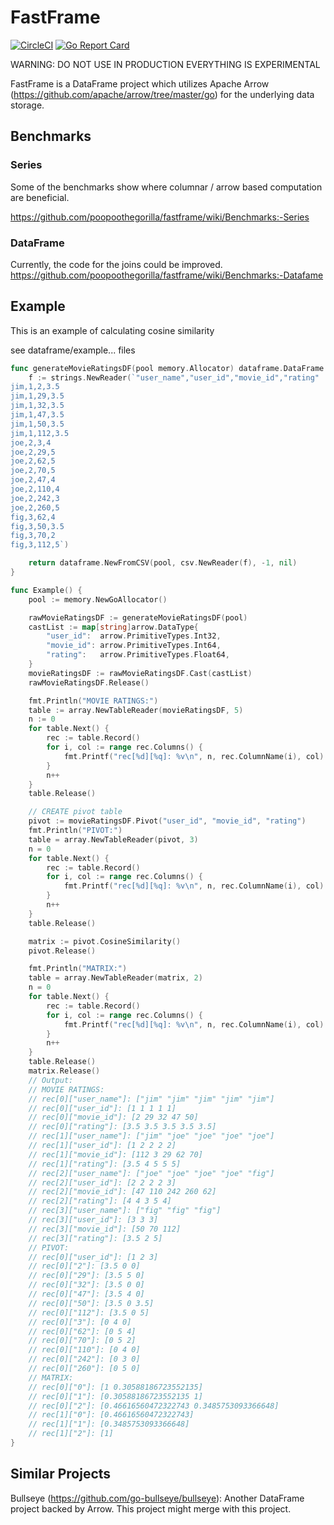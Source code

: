 # FastFrame
[![CircleCI](https://circleci.com/gh/poopoothegorilla/fastframe.svg?style=shield)](https://circleci.com/gh/poopoothegorilla/fastframe)
[![Go Report Card](https://goreportcard.com/badge/github.com/poopoothegorilla/fastframe)](https://goreportcard.com/report/github.com/poopoothegorilla/fastframe)

WARNING: DO NOT USE IN PRODUCTION EVERYTHING IS EXPERIMENTAL

FastFrame is a DataFrame project which utilizes Apache Arrow
(https://github.com/apache/arrow/tree/master/go) for the underlying data
storage.

## Benchmarks

### Series

Some of the benchmarks show where columnar / arrow based computation are beneficial. 

https://github.com/poopoothegorilla/fastframe/wiki/Benchmarks:-Series

### DataFrame

Currently, the code for the joins could be improved.
https://github.com/poopoothegorilla/fastframe/wiki/Benchmarks:-Datafame

## Example

This is an example of calculating cosine similarity

see dataframe/example... files

```go
func generateMovieRatingsDF(pool memory.Allocator) dataframe.DataFrame {
	f := strings.NewReader(`"user_name","user_id","movie_id","rating"
jim,1,2,3.5
jim,1,29,3.5
jim,1,32,3.5
jim,1,47,3.5
jim,1,50,3.5
jim,1,112,3.5
joe,2,3,4
joe,2,29,5
joe,2,62,5
joe,2,70,5
joe,2,47,4
joe,2,110,4
joe,2,242,3
joe,2,260,5
fig,3,62,4
fig,3,50,3.5
fig,3,70,2
fig,3,112,5`)

	return dataframe.NewFromCSV(pool, csv.NewReader(f), -1, nil)
}

func Example() {
	pool := memory.NewGoAllocator()

	rawMovieRatingsDF := generateMovieRatingsDF(pool)
	castList := map[string]arrow.DataType{
		"user_id":  arrow.PrimitiveTypes.Int32,
		"movie_id": arrow.PrimitiveTypes.Int64,
		"rating":   arrow.PrimitiveTypes.Float64,
	}
	movieRatingsDF := rawMovieRatingsDF.Cast(castList)
	rawMovieRatingsDF.Release()

	fmt.Println("MOVIE RATINGS:")
	table := array.NewTableReader(movieRatingsDF, 5)
	n := 0
	for table.Next() {
		rec := table.Record()
		for i, col := range rec.Columns() {
			fmt.Printf("rec[%d][%q]: %v\n", n, rec.ColumnName(i), col)
		}
		n++
	}
	table.Release()

	// CREATE pivot table
	pivot := movieRatingsDF.Pivot("user_id", "movie_id", "rating")
	fmt.Println("PIVOT:")
	table = array.NewTableReader(pivot, 3)
	n = 0
	for table.Next() {
		rec := table.Record()
		for i, col := range rec.Columns() {
			fmt.Printf("rec[%d][%q]: %v\n", n, rec.ColumnName(i), col)
		}
		n++
	}
	table.Release()

	matrix := pivot.CosineSimilarity()
	pivot.Release()

	fmt.Println("MATRIX:")
	table = array.NewTableReader(matrix, 2)
	n = 0
	for table.Next() {
		rec := table.Record()
		for i, col := range rec.Columns() {
			fmt.Printf("rec[%d][%q]: %v\n", n, rec.ColumnName(i), col)
		}
		n++
	}
	table.Release()
	matrix.Release()
	// Output:
	// MOVIE RATINGS:
	// rec[0]["user_name"]: ["jim" "jim" "jim" "jim" "jim"]
	// rec[0]["user_id"]: [1 1 1 1 1]
	// rec[0]["movie_id"]: [2 29 32 47 50]
	// rec[0]["rating"]: [3.5 3.5 3.5 3.5 3.5]
	// rec[1]["user_name"]: ["jim" "joe" "joe" "joe" "joe"]
	// rec[1]["user_id"]: [1 2 2 2 2]
	// rec[1]["movie_id"]: [112 3 29 62 70]
	// rec[1]["rating"]: [3.5 4 5 5 5]
	// rec[2]["user_name"]: ["joe" "joe" "joe" "joe" "fig"]
	// rec[2]["user_id"]: [2 2 2 2 3]
	// rec[2]["movie_id"]: [47 110 242 260 62]
	// rec[2]["rating"]: [4 4 3 5 4]
	// rec[3]["user_name"]: ["fig" "fig" "fig"]
	// rec[3]["user_id"]: [3 3 3]
	// rec[3]["movie_id"]: [50 70 112]
	// rec[3]["rating"]: [3.5 2 5]
	// PIVOT:
	// rec[0]["user_id"]: [1 2 3]
	// rec[0]["2"]: [3.5 0 0]
	// rec[0]["29"]: [3.5 5 0]
	// rec[0]["32"]: [3.5 0 0]
	// rec[0]["47"]: [3.5 4 0]
	// rec[0]["50"]: [3.5 0 3.5]
	// rec[0]["112"]: [3.5 0 5]
	// rec[0]["3"]: [0 4 0]
	// rec[0]["62"]: [0 5 4]
	// rec[0]["70"]: [0 5 2]
	// rec[0]["110"]: [0 4 0]
	// rec[0]["242"]: [0 3 0]
	// rec[0]["260"]: [0 5 0]
	// MATRIX:
	// rec[0]["0"]: [1 0.30588186723552135]
	// rec[0]["1"]: [0.30588186723552135 1]
	// rec[0]["2"]: [0.46616560472322743 0.3485753093366648]
	// rec[1]["0"]: [0.46616560472322743]
	// rec[1]["1"]: [0.3485753093366648]
	// rec[1]["2"]: [1]
}
```

## Similar Projects

Bullseye (https://github.com/go-bullseye/bullseye): Another DataFrame project backed by Arrow. This project might merge with this project.
